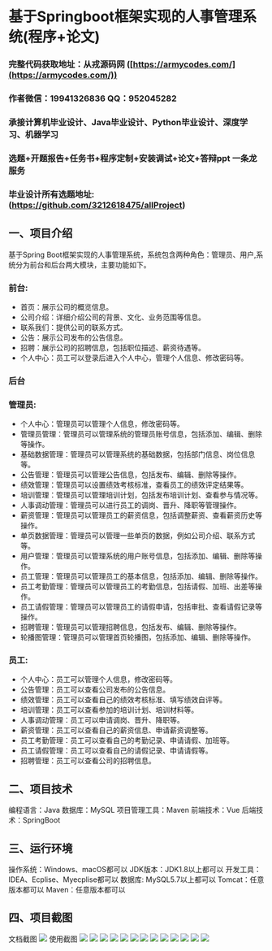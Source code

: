 基于Springboot框架实现的人事管理系统(程序+论文)
=
###  完整代码获取地址：从戎源码网 ([https://armycodes.com/](https://armycodes.com/))
###  作者微信：19941326836  QQ：952045282 
###  承接计算机毕业设计、Java毕业设计、Python毕业设计、深度学习、机器学习
###  选题+开题报告+任务书+程序定制+安装调试+论文+答辩ppt 一条龙服务
###  毕业设计所有选题地址:(https://github.com/3212618475/allProject)

一、项目介绍
---
基于Spring Boot框架实现的人事管理系统，系统包含两种角色：管理员、用户,系统分为前台和后台两大模块，主要功能如下。

### 前台:
- 首页：展示公司的概览信息。
- 公司介绍：详细介绍公司的背景、文化、业务范围等信息。
- 联系我们：提供公司的联系方式。
- 公告：展示公司发布的公告信息。
- 招聘：展示公司的招聘信息，包括职位描述、薪资待遇等。
- 个人中心：员工可以登录后进入个人中心，管理个人信息、修改密码等。


### 后台
### 管理员:
- 个人中心：管理员可以管理个人信息，修改密码等。
- 管理员管理：管理员可以管理系统的管理员账号信息，包括添加、编辑、删除等操作。
- 基础数据管理：管理员可以管理系统的基础数据，包括部门信息、岗位信息等。
- 公告管理：管理员可以管理公告信息，包括发布、编辑、删除等操作。
- 绩效管理：管理员可以设置绩效考核标准，查看员工的绩效评定结果等。
- 培训管理：管理员可以管理培训计划，包括发布培训计划、查看参与情况等。
- 人事调动管理：管理员可以进行员工的调岗、晋升、降职等管理操作。
- 薪资管理：管理员可以管理员工的薪资信息，包括调整薪资、查看薪资历史等操作。
- 单页数据管理：管理员可以管理一些单页的数据，例如公司介绍、联系方式等。
- 用户管理：管理员可以管理系统的用户账号信息，包括添加、编辑、删除等操作。
- 员工管理：管理员可以管理员工的基本信息，包括添加、编辑、删除等操作。
- 员工考勤管理：管理员可以管理员工的考勤信息，包括请假、加班、出差等操作。
- 员工请假管理：管理员可以管理员工的请假申请，包括审批、查看请假记录等操作。
- 招聘管理：管理员可以管理招聘信息，包括发布、编辑、删除等操作。
- 轮播图管理：管理员可以管理首页轮播图，包括添加、编辑、删除等操作。
  
### 员工:
- 个人中心：员工可以管理个人信息，修改密码等。
- 公告管理：员工可以查看公司发布的公告信息。
- 绩效管理：员工可以查看自己的绩效考核标准、填写绩效自评等。
- 培训管理：员工可以查看参加的培训计划、培训材料等。
- 人事调动管理：员工可以申请调岗、晋升、降职等。
- 薪资管理：员工可以查看自己的薪资信息、申请薪资调整等。
- 员工考勤管理：员工可以查看自己的考勤记录、申请请假、加班等。
- 员工请假管理：员工可以查看自己的请假记录、申请请假等。
- 招聘管理：员工可以查看公司的招聘信息。



二、项目技术
---
编程语言：Java
数据库：MySQL
项目管理工具：Maven
前端技术：Vue
后端技术：SpringBoot

三、运行环境
---
操作系统：Windows、macOS都可以
JDK版本：JDK1.8以上都可以
开发工具：IDEA、Ecplise、Myecplise都可以
数据库: MySQL5.7以上都可以
Tomcat：任意版本都可以
Maven：任意版本都可以

四、项目截图
---
文档截图
![](limage/1.png)
使用截图
![](image/1.png)
![](image/2.png)
![](image/3.png)
![](image/4.png)
![](image/5.png)
![](image/6.png)
![](image/7.png)
![](image/8.png)
![](image/9.png)
![](image/10.png)
![](image/11.png)
![](image/12.png)
![](image/13.png)
